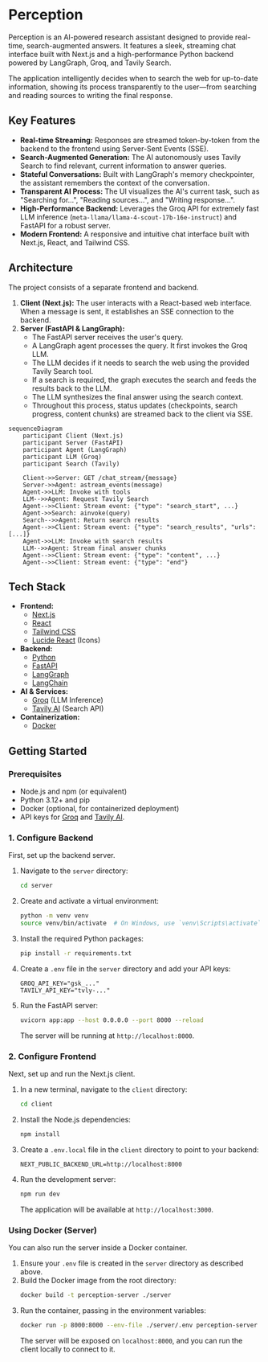 # Perception


Perception is an AI-powered research assistant designed to provide real-time, search-augmented answers. It features a sleek, streaming chat interface built with Next.js and a high-performance Python backend powered by LangGraph, Groq, and Tavily Search.

The application intelligently decides when to search the web for up-to-date information, showing its process transparently to the user—from searching and reading sources to writing the final response.

## Key Features

- **Real-time Streaming:** Responses are streamed token-by-token from the backend to the frontend using Server-Sent Events (SSE).
- **Search-Augmented Generation:** The AI autonomously uses Tavily Search to find relevant, current information to answer queries.
- **Stateful Conversations:** Built with LangGraph's memory checkpointer, the assistant remembers the context of the conversation.
- **Transparent AI Process:** The UI visualizes the AI's current task, such as "Searching for...", "Reading sources...", and "Writing response...".
- **High-Performance Backend:** Leverages the Groq API for extremely fast LLM inference (`meta-llama/llama-4-scout-17b-16e-instruct`) and FastAPI for a robust server.
- **Modern Frontend:** A responsive and intuitive chat interface built with Next.js, React, and Tailwind CSS.

## Architecture

The project consists of a separate frontend and backend.

1.  **Client (Next.js):** The user interacts with a React-based web interface. When a message is sent, it establishes an SSE connection to the backend.
2.  **Server (FastAPI & LangGraph):**
    - The FastAPI server receives the user's query.
    - A LangGraph agent processes the query. It first invokes the Groq LLM.
    - The LLM decides if it needs to search the web using the provided Tavily Search tool.
    - If a search is required, the graph executes the search and feeds the results back to the LLM.
    - The LLM synthesizes the final answer using the search context.
    - Throughout this process, status updates (checkpoints, search progress, content chunks) are streamed back to the client via SSE.

```mermaid
sequenceDiagram
    participant Client (Next.js)
    participant Server (FastAPI)
    participant Agent (LangGraph)
    participant LLM (Groq)
    participant Search (Tavily)

    Client->>Server: GET /chat_stream/{message}
    Server->>Agent: astream_events(message)
    Agent->>LLM: Invoke with tools
    LLM-->>Agent: Request Tavily Search
    Agent-->>Client: Stream event: {"type": "search_start", ...}
    Agent->>Search: ainvoke(query)
    Search-->>Agent: Return search results
    Agent-->>Client: Stream event: {"type": "search_results", "urls": [...]}
    Agent->>LLM: Invoke with search results
    LLM-->>Agent: Stream final answer chunks
    Agent-->>Client: Stream event: {"type": "content", ...}
    Agent-->>Client: Stream event: {"type": "end"}
```

## Tech Stack

- **Frontend:**
  - [Next.js](https://nextjs.org/)
  - [React](https://reactjs.org/)
  - [Tailwind CSS](https://tailwindcss.com/)
  - [Lucide React](https://lucide.dev/) (Icons)
- **Backend:**
  - [Python](https://www.python.org/)
  - [FastAPI](https://fastapi.tiangolo.com/)
  - [LangGraph](https://python.langchain.com/docs/langgraph)
  - [LangChain](https://www.langchain.com/)
- **AI & Services:**
  - [Groq](https://groq.com/) (LLM Inference)
  - [Tavily AI](https://tavily.com/) (Search API)
- **Containerization:**
  - [Docker](https://www.docker.com/)

## Getting Started

### Prerequisites

- Node.js and npm (or equivalent)
- Python 3.12+ and pip
- Docker (optional, for containerized deployment)
- API keys for [Groq](https://console.groq.com/keys) and [Tavily AI](https://app.tavily.com/home).

### 1. Configure Backend

First, set up the backend server.

1.  Navigate to the `server` directory:
    ```bash
    cd server
    ```
2.  Create and activate a virtual environment:
    ```bash
    python -m venv venv
    source venv/bin/activate  # On Windows, use `venv\Scripts\activate`
    ```
3.  Install the required Python packages:
    ```bash
    pip install -r requirements.txt
    ```
4.  Create a `.env` file in the `server` directory and add your API keys:
    ```
    GROQ_API_KEY="gsk_..."
    TAVILY_API_KEY="tvly-..."
    ```
5.  Run the FastAPI server:
    ```bash
    uvicorn app:app --host 0.0.0.0 --port 8000 --reload
    ```
    The server will be running at `http://localhost:8000`.

### 2. Configure Frontend

Next, set up and run the Next.js client.

1.  In a new terminal, navigate to the `client` directory:
    ```bash
    cd client
    ```
2.  Install the Node.js dependencies:
    ```bash
    npm install
    ```
3.  Create a `.env.local` file in the `client` directory to point to your backend:
    ```
    NEXT_PUBLIC_BACKEND_URL=http://localhost:8000
    ```
4.  Run the development server:
    ```bash
    npm run dev
    ```
    The application will be available at `http://localhost:3000`.

### Using Docker (Server)

You can also run the server inside a Docker container.

1.  Ensure your `.env` file is created in the `server` directory as described above.
2.  Build the Docker image from the root directory:
    ```bash
    docker build -t perception-server ./server
    ```
3.  Run the container, passing in the environment variables:
    ```bash
    docker run -p 8000:8000 --env-file ./server/.env perception-server
    ```
    The server will be exposed on `localhost:8000`, and you can run the client locally to connect to it.
